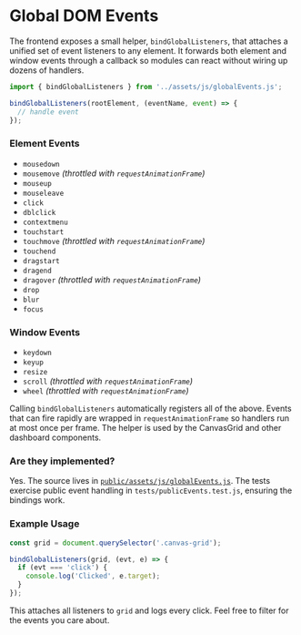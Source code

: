 # Global DOM Events

The frontend exposes a small helper, `bindGlobalListeners`, that attaches a unified set of event listeners to any element. It forwards both element and window events through a callback so modules can react without wiring up dozens of handlers.

```js
import { bindGlobalListeners } from '../assets/js/globalEvents.js';

bindGlobalListeners(rootElement, (eventName, event) => {
  // handle event
});
```

### Element Events

- `mousedown`
- `mousemove` *(throttled with `requestAnimationFrame`)*
- `mouseup`
- `mouseleave`
- `click`
- `dblclick`
- `contextmenu`
- `touchstart`
- `touchmove` *(throttled with `requestAnimationFrame`)*
- `touchend`
- `dragstart`
- `dragend`
- `dragover` *(throttled with `requestAnimationFrame`)*
- `drop`
- `blur`
- `focus`

### Window Events

- `keydown`
- `keyup`
- `resize`
- `scroll` *(throttled with `requestAnimationFrame`)*
- `wheel` *(throttled with `requestAnimationFrame`)*

Calling `bindGlobalListeners` automatically registers all of the above. Events that can fire rapidly are wrapped in `requestAnimationFrame` so handlers run at most once per frame. The helper is used by the CanvasGrid and other dashboard components.

### Are they implemented?

Yes. The source lives in [`public/assets/js/globalEvents.js`](../BlogposterCMS/public/assets/js/globalEvents.js). The tests exercise public event handling in `tests/publicEvents.test.js`, ensuring the bindings work.

### Example Usage

```js
const grid = document.querySelector('.canvas-grid');

bindGlobalListeners(grid, (evt, e) => {
  if (evt === 'click') {
    console.log('Clicked', e.target);
  }
});
```

This attaches all listeners to `grid` and logs every click. Feel free to filter for the events you care about.
